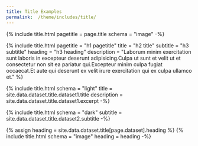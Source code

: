 ```yaml
---
title: Title Examples
permalink:  /theme/includes/title/
---
```

<!-- v1.2.110 pages/theme/includes/title.md-->
{% include title.html pagetitle = page.title
                      schema = "image" -%}

{% include title.html pagetitle = "h1 pagetitle"
                      title = "h2 title"
                      subtitle = "h3 subtitle"
                      heading = "h3 heading"
                      description = "Laborum minim exercitation sunt laboris in excepteur deserunt adipisicing.Culpa ut sunt et velit ut et consectetur non sit ea pariatur qui.Excepteur minim culpa fugiat occaecat.Et aute qui deserunt ex velit irure exercitation qui ex culpa ullamco et."
                      %}

{% include title.html schema = "light"
                      title = site.data.dataset.title.dataset1.title
                      description = site.data.dataset.title.dataset1.excerpt -%}

{% include title.html schema = "dark"
                      subtitle = site.data.dataset.title.dataset2.subtitle -%}

{% assign heading = site.data.dataset.title[page.dataset].heading %}
{% include title.html schema = "image"
                      heading = heading -%}
